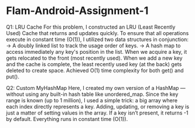 # Flam-Android-Assignment-1

Q1: LRU Cache
For this problem, I constructed an LRU (Least Recently Used) Cache that returns and updates quickly. To ensure that all operations execute in constant time (O(1)), I utilized two data structures in conjunction:
-> A doubly linked list to track the usage order of keys.
-> A hash map to access immediately any key's position in the list.
When we acquire a key, it gets relocated to the front (most recently used). When we add a new key and the cache is complete, the least recently used key (at the back) gets deleted to create space.
Achieved O(1) time complexity for both get() and put().


Q2: Custom MyHashMap
Here, I created my own version of a HashMap — without using any built-in hash table like unordered_map. Since the key range is known (up to 1 million), I used a simple trick: a big array where each index directly represents a key.
Adding, updating, or removing a key is just a matter of setting values in the array.
If a key isn’t present, it returns -1 by default.
Everything runs in constant time (O(1)).

